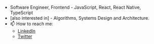 - Software Engineer, Frontend - JavaScript, React, React Native, TypeScript
- [also interested in] - Algorithms, Systems Design and Architecture.
- 📫 How to reach me: 
    - [LinkedIn](https://www.linkedin.com/in/ariyo-adekola-micheal-bb9588177/)
    - [Twitter](https://twitter.com/ariy_o)
